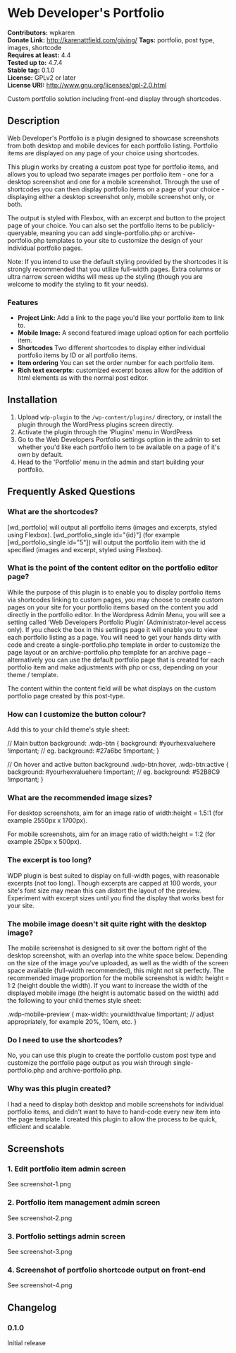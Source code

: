 # Web Developer's Portfolio 
**Contributors:** wpkaren  
**Donate Link:** http://karenattfield.com/giving/
**Tags:** portfolio, post type, images, shortcode  
**Requires at least:** 4.4  
**Tested up to:** 4.7.4  
**Stable tag:** 0.1.0  
**License:** GPLv2 or later  
**License URI:** http://www.gnu.org/licenses/gpl-2.0.html  

Custom portfolio solution including front-end display through shortcodes.


## Description 

Web Developer's Portfolio is a plugin designed to showcase screenshots from both desktop and mobile devices for each portfolio listing. Portfolio items are displayed on  any page of your choice using shortcodes.

This plugin works by creating a custom post type for portfolio items, and allows you to upload two separate images per portfolio item - one for a desktop screenshot and one for a mobile screenshot. Through the use of shortcodes you can then display portfolio items on a page of your choice - displaying either a desktop screenshot only, mobile screenshot only, or both. 

The output is styled with Flexbox, with an excerpt and button to the project page of your choice. You can also set the portfolio items to be publicly-queryable, meaning you can add single-portfolio.php or archive-portfolio.php templates to your site to customize the design of your individual portfolio pages.

Note: If you intend to use the default styling provided by the shortcodes it is strongly recommended that you utilize full-width pages. Extra columns or ultra narrow screen widths will mess up the styling (though you are welcome to modify the styling to fit your needs).


### Features

* **Project Link:** Add a link to the page you'd like your portfolio item to link to. 
* **Mobile Image:** A second featured image upload option for each portfolio item.
* **Shortcodes** Two different shortcodes to display either individual portfolio items by ID or all portfolio items.
* **Item ordering** You can set the order number for each portfolio item.
* **Rich text excerpts:** customized excerpt boxes allow for the addition of html elements as with the normal post editor.



## Installation 


1. Upload `wdp-plugin` to the `/wp-content/plugins/` directory, or install the plugin through the WordPress plugins screen directly.
1. Activate the plugin through the 'Plugins' menu in WordPress
1. Go to the Web Developers Portfolio settings option in the admin to set whether you'd like each portfolio item to be available on a page of it's own by default.
1. Head to the 'Portfolio' menu in the admin and start building your portfolio.



## Frequently Asked Questions 


### What are the shortcodes? 

[wd_portfolio] will output all portfolio items (images and excerpts, styled using Flexbox).
[wd_portfolio_single id="{id}"] (for example [wd_portfolio_single id="5"]) will output the portfolio item with the id specified (images and excerpt, styled using Flexbox).


### What is the point of the content editor on the portfolio editor page? 

While the purpose of this plugin is to enable you to display portfolio items via shortcodes linking to custom pages, you may choose to create custom pages on your site for your portfolio items based on the content you add directly in the portfolio editor. In the Wordpress Admin Menu, you will see a setting called ‘Web Developers Portfolio Plugin’ (Administrator-level access only). If you check the box in this settings page it will enable you to view each portfolio listing as a page. You will need to get your hands dirty with code and create a single-portfolio.php template in order to customize the page layout or an archive-portfolio.php template for an archive page – alternatively you can use the default portfolio page that is created for each portfolio item and make adjustments with php or css, depending on your theme / template.

The content within the content field will be what displays on the custom portfolio page created by this post-type.


### How can I customize the button colour? 

Add this to your child theme's style sheet:

// Main button background:
.wdp-btn {
background: #yourhexvaluehere !important; // eg. background: #27a6bc !important;
}

// On hover and active button background
.wdp-btn:hover, .wdp-btn:active {
background: #yourhexvaluehere !important; // eg. background: #52B8C9 !important;
}


### What are the recommended image sizes? 

For desktop screenshots, aim for an image ratio of width:height = 1.5:1 (for example 2550px x 1700px). 

For mobile screenshots, aim for an image ratio of width:height = 1:2 (for example 250px x 500px).


### The excerpt is too long? 

WDP plugin is best suited to display on full-width pages, with reasonable excerpts (not too long). Though excerpts are capped at 100 words, your site's font size may mean this can distort the layout of the preview. Experiment with excerpt sizes until you find the display that works best for your site.


### The mobile image doesn't sit quite right with the desktop image? 

The mobile screenshot is designed to sit over the bottom right of the desktop screenshot, with an overlap into the white space below. Depending on the size of the image you've uploaded, as well as the width of the screen space available (full-width recommended), this might not sit perfectly. The recommended image proportion for the mobile screenshot is width: height = 1:2 (height double the width). If you want to increase the width of the displayed mobile image (the height is automatic based on the width) add the following to your child themes style sheet:

.wdp-mobile-preview {
	max-width: yourwidthvalue !important; // adjust appropriately, for example 20%, 10em, etc.
}


### Do I need to use the shortcodes? 

No, you can use this plugin to create the portfolio custom post type and customize the portfolio page output as you wish through single-portfolio.php and archive-portfolio.php.


### Why was this plugin created? 

I had a need to display both desktop and mobile screenshots for individual portfolio items, and didn't want to have to hand-code every new item into the page template. I created this plugin to allow the process to be quick, efficient and scalable.




## Screenshots 

### 1. Edit portfolio item admin screen
See screenshot-1.png

### 2. Portfolio item management admin screen
See screenshot-2.png

### 3. Portfolio settings admin screen
See screenshot-3.png

### 4. Screenshot of portfolio shortcode output on front-end
See screenshot-4.png



## Changelog 


### 0.1.0 
Initial release

